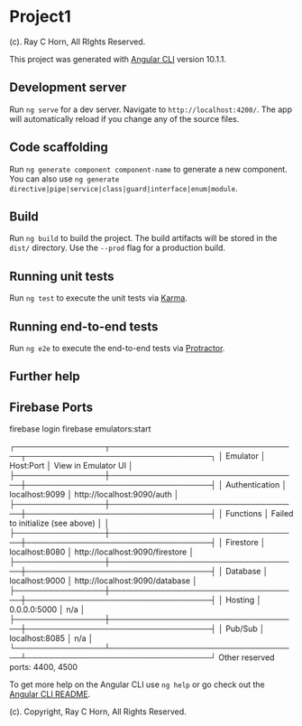 # Project1

(c). Ray C Horn, All RIghts Reserved.

This project was generated with [Angular CLI](https://github.com/angular/angular-cli) version 10.1.1.

## Development server

Run `ng serve` for a dev server. Navigate to `http://localhost:4200/`. The app will automatically reload if you change any of the source files.

## Code scaffolding

Run `ng generate component component-name` to generate a new component. You can also use `ng generate directive|pipe|service|class|guard|interface|enum|module`.

## Build

Run `ng build` to build the project. The build artifacts will be stored in the `dist/` directory. Use the `--prod` flag for a production build.

## Running unit tests

Run `ng test` to execute the unit tests via [Karma](https://karma-runner.github.io).

## Running end-to-end tests

Run `ng e2e` to execute the end-to-end tests via [Protractor](http://www.protractortest.org/).

## Further help

## Firebase Ports

firebase login
firebase emulators:start

┌────────────────┬──────────────────────────────────┬─────────────────────────────────┐
│ Emulator       │ Host:Port                        │ View in Emulator UI             │
├────────────────┼──────────────────────────────────┼─────────────────────────────────┤
│ Authentication │ localhost:9099                   │ http://localhost:9090/auth      │
├────────────────┼──────────────────────────────────┼─────────────────────────────────┤
│ Functions      │ Failed to initialize (see above) │                                 │
├────────────────┼──────────────────────────────────┼─────────────────────────────────┤
│ Firestore      │ localhost:8080                   │ http://localhost:9090/firestore │
├────────────────┼──────────────────────────────────┼─────────────────────────────────┤
│ Database       │ localhost:9000                   │ http://localhost:9090/database  │
├────────────────┼──────────────────────────────────┼─────────────────────────────────┤
│ Hosting        │ 0.0.0.0:5000                     │ n/a                             │
├────────────────┼──────────────────────────────────┼─────────────────────────────────┤
│ Pub/Sub        │ localhost:8085                   │ n/a                             │
└────────────────┴──────────────────────────────────┴─────────────────────────────────┘
  Other reserved ports: 4400, 4500


To get more help on the Angular CLI use `ng help` or go check out the [Angular CLI README](https://github.com/angular/angular-cli/blob/master/README.md).

(c). Copyright, Ray C Horn, All Rights Reserved.
